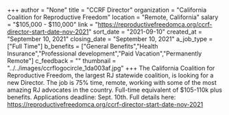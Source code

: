 +++
author = "None"
title = "CCRF Director"
organization = "California Coalition for Reproductive Freedom"
location = "Remote, California"
salary = "$105,000 - $110,000"
link = "https://reproductivefreedomca.org/ccrf-director-start-date-nov-2021"
sort_date = "2021-09-10"
created_at = "September 10, 2021"
closing_date = "September 10, 2021"
a_job_type = ["Full Time"]
b_benefits = ["General Benefits","Health Insurance","Professional development","Paid Vacation","Permanently Remote"]
c_feedback = ""
thumbnail = "../../images/ccrflogocircle_1da003af.jpg"
+++
The California Coalition for Reproductive Freedom, the largest RJ statewide coalition, is looking for a new Director. The job is 75% time, remote, working with some of the most amazing RJ advocates in the country. Full-time equivalent of $105-110k plus benefits. Applications deadline: Sept. 10th. Full details here: https://reproductivefreedomca.org/ccrf-director-start-date-nov-2021